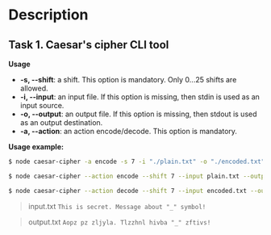 # Description

## Task 1. Caesar's cipher CLI tool
**Usage**
* **-s, --shift**: a shift. This option is mandatory. Only 0...25 shifts are allowed.
* **-i, --input**: an input file. If this option is missing, then stdin is used as an input source.
* **-o, --output**: an output file. If this option is missing, then stdout is used as an output destination.
* **-a, --action**: an action encode/decode. This option is mandatory.

**Usage example:**
```bash
$ node caesar-cipher -a encode -s 7 -i "./plain.txt" -o "./encoded.txt"
```

```bash
$ node caesar-cipher --action encode --shift 7 --input plain.txt --output encoded.txt
```

```bash
$ node caesar-cipher --action decode --shift 7 --input encoded.txt --output plain.txt
```

> input.txt
> `This is secret. Message about "_" symbol!`

> output.txt
> `Aopz pz zljyla. Tlzzhnl hivba "_" zftivs!`